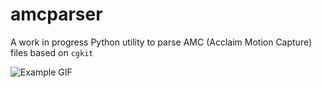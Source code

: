 # amcparser

A work in progress Python utility to parse AMC (Acclaim Motion Capture) files based on `cgkit`

![Example GIF](https://github.com/VanushVaswani/amcparser/blob/master/example.gif)
